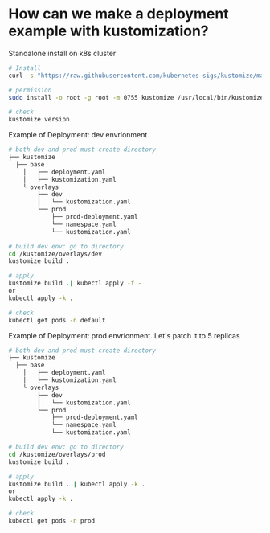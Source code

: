 # How can we make a deployment example with kustomization?

Standalone install on k8s cluster
``` bash
# Install
curl -s "https://raw.githubusercontent.com/kubernetes-sigs/kustomize/master/hack/install_kustomize.sh"  | bash

# permission 
sudo install -o root -g root -m 0755 kustomize /usr/local/bin/kustomize

# check
kustomize version

```

Example of Deployment: dev envrionment
``` bash
# both dev and prod must create directory 
├── kustomize
  ├── base
    │   ├── deployment.yaml
    │   ├── kustomization.yaml
    └ overlays
        ├── dev
        │   └── kustomization.yaml
        └── prod
            ├── prod-deployment.yaml
            └── namespace.yaml
            └── kustomization.yaml

# build dev env: go to directory
cd /kustomize/overlays/dev
kustomize build .

# apply
kustomize build .| kubectl apply -f -
or
kubectl apply -k .

# check
kubectl get pods -n default

```

Example of Deployment: prod envrionment. Let's patch it to 5 replicas
``` bash
# both dev and prod must create directory 
├── kustomize
  ├── base
    │   ├── deployment.yaml
    │   ├── kustomization.yaml
    └ overlays
        ├── dev
        │   └── kustomization.yaml
        └── prod
            ├── prod-deployment.yaml
            └── namespace.yaml
            └── kustomization.yaml

# build dev env: go to directory
cd /kustomize/overlays/prod
kustomize build .

# apply
kustomize build . | kubectl apply -k .
or
kubectl apply -k .

# check
kubectl get pods -n prod

```